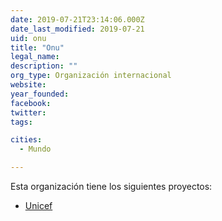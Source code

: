 ```yaml
---
date: 2019-07-21T23:14:06.000Z
date_last_modified: 2019-07-21
uid: onu
title: "Onu"
legal_name: 
description: ""
org_type: Organización internacional
website: 
year_founded: 
facebook: 
twitter: 
tags:

cities: 
  - Mundo

---
```


Esta organización tiene los siguientes proyectos:

- [Unicef](/proyectos/unicef)
